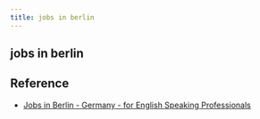 ```yaml
---
title: jobs in berlin
---
```


## jobs in berlin


## Reference
* [Jobs in Berlin \- Germany \- for English Speaking Professionals](http://www.jobsinberlin.eu/)
